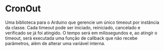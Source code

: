 # CronOut
Uma biblioteca para o Arduino que gerencie um único timeout por instância da classe. Cada timeout pode ser iniciado, reiniciado, cancelado e verificado se já foi atingido. O tempo será em milissegundos e, ao atingir o timeout, será executada uma função de callback que não recebe parâmetros, além de alterar uma variável interna.
